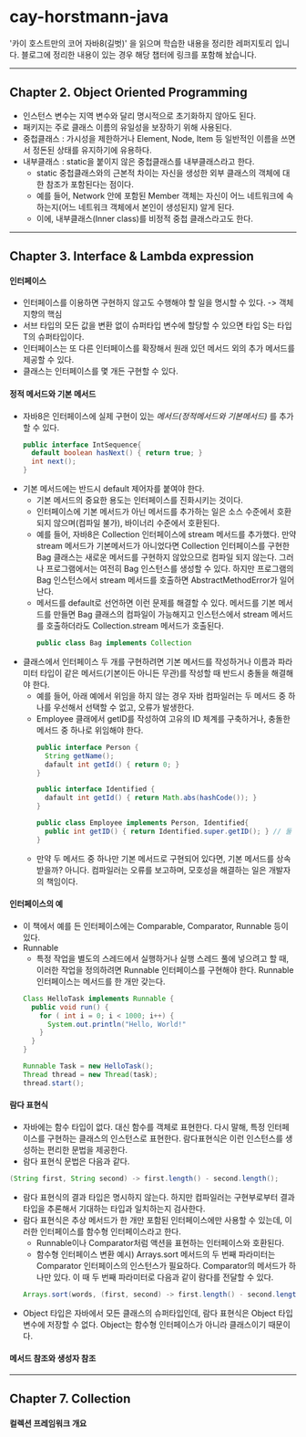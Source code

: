 # cay-horstmann-java
'카이 호스트만의 코어 자바8(길벗)' 을 읽으며 학습한 내용을 정리한 레퍼지토리 입니다. 블로그에 정리한 내용이 있는 경우 해당 챕터에 링크를 포함해 놨습니다.
***
## Chapter 2. Object Oriented Programming
- 인스턴스 변수는 지역 변수와 달리 명시적으로 초기화하지 않아도 된다.
- 패키지는 주로 클래스 이름의 유일성을 보장하기 위해 사용된다.
- 중첩클래스 : 가시성을 제한하거나 Element, Node, Item 등 일반적인 이름을 쓰면서 정돈된 상태를 유지하기에 유용하다.
- 내부클래스 : static을 붙이지 않은 중첩클래스를 내부클래스라고 한다.
  - static 중첩클래스와의 근본적 차이는 자신을 생성한 외부 클래스의 객체에 대한 참조가 포함된다는 점이다. 
  - 예를 들어, Network 안에 포함된 Member 객체는 자신이 어느 네트워크에 속하는지(어느 네트워크 객체에서 본인이 생성된지) 알게 된다.
  - 이에, 내부클래스(Inner class)를 비정적 중첩 클래스라고도 한다.
***
## Chapter 3. Interface & Lambda expression
#### 인터페이스
- 인터페이스를 이용하면 구현하지 않고도 수행해야 할 일을 명시할 수 있다. -> 객체 지향의 핵심
- 서브 타입의 모든 값을 변환 없이 슈퍼타입 변수에 할당할 수 있으면 타입 S는 타입 T의 슈퍼타입이다.
- 인터페이스는 또 다른 인터페이스를 확장해서 원래 있던 메서드 외의 추가 메서드를 제공할 수 있다.
- 클래스는 인터페이스를 몇 개든 구현할 수 있다.
#### 정적 메서드와 기본 메서드
- 자바8은 인터페이스에 실제 구현이 있는 *메서드(정적메서드와 기본메서드)* 를 추가할 수 있다.
  ```java
  public interface IntSequence{
    default boolean hasNext() { return true; }
    int next();
  } 
  ```
- 기본 메서드에는 반드시 default 제어자를 붙여야 한다.
  - 기본 메서드의 중요한 용도는 인터페이스를 진화시키는 것이다. 
  - 인터페이스에 기본 메서드가 아닌 메서드를 추가하는 일은 소스 수준에서 호환되지 않으며(컴파일 불가), 바이너리 수준에서 호환된다.
  - 예를 들어, 자바8은 Collection 인터페이스에 stream 메서드를 추가했다. 만약 stream 메서드가 기본메서드가 아니었다면 Collection 인터페이스를 구현한 Bag 클래스는 새로운 메서드를 구현하지 않았으므로 컴파일 되지 않는다. 그러나 프로그램에서는 여전히 Bag 인스턴스를 생성할 수 있다. 하지만 프로그램의 Bag 인스턴스에서 stream 메서드를 호출하면 AbstractMethodError가 일어난다.
  - 메서드를 default로 선언하면 이런 문제를 해결할 수 있다. 메서드를 기본 메서드를 만들면 Bag 클래스의 컴파일이 가능해지고 인스턴스에서 stream 메서드를 호출하더라도 Collection.stream 메서드가 호출된다.
    ```java
    public class Bag implements Collection
    ```
- 클래스에서 인터페이스 두 개를 구현하려면 기본 메서드를 작성하거나 이름과 파라미터 타입이 같은 메서드(기본이든 아니든 무관)를 작성할 때 반드시 충돌을 해결해야 한다.
  - 예를 들어, 아래 예에서 위임을 하지 않는 경우 자바 컴파일러는 두 메서드 중 하나를 우선해서 선택할 수 없고, 오류가 발생한다.
  - Employee 클래에서 getID를 작성하여 고유의 ID 체계를 구축하거나, 충돌한 메서드 중 하나로 위임해야 한다.
    ```java
    public interface Person {
      String getName();
      dafault int getId() { return 0; }
    }

    public interface Identified {
      dafault int getId() { return Math.abs(hashCode()); }
    }

    public class Employee implements Person, Identified{
      public int getID() { return Identified.super.getID(); } // 둘 중 하나로 위임하여 해결 가능
    }
    ```
  - 만약 두 메서드 중 하나만 기본 메서드로 구현되어 있다면, 기본 메서드를 상속 받을까? 아니다. 컴파일러는 오류를 보고하며, 모호성을 해결하는 일은 개발자의 책임이다.
#### 인터페이스의 예
- 이 책에서 예를 든 인터페이스에는 Comparable, Comparator, Runnable 등이 있다.
- Runnable
  - 특정 작업을 별도의 스레드에서 실행하거나 실행 스레드 풀에 넣으려고 할 때, 이러한 작업을 정의하려면 Runnable 인터페이스를 구현해야 한다. Runnable 인터페이스는 메서드를 한 개만 갖는다.
  ```java
  Class HelloTask implements Runnable {
    public void run() {
      for ( int i = 0; i < 1000; i++) {
        System.out.println("Hello, World!"
      }
    }
  }
  
  Runnable Task = new HelloTask();
  Thread thread = new Thread(task);
  thread.start();
  ```
#### 람다 표현식
- 자바에는 함수 타입이 없다. 대신 함수를 객체로 표현한다. 다시 말해, 특정 인터페이스를 구현하는 클래스의 인스턴스로 표현한다. 람다표현식은 이런 인스턴스를 생성하는 편리한 문법을 제공한다.
- 람다 표현식 문법은 다음과 같다.
```java
(String first, String second) -> first.length() - second.length();
```
- 람다 표현식의 결과 타입은 명시하지 않는다. 하지만 컴파일러는 구현부로부터 결과 타입을 추론해서 기대하는 타입과 일치하는지 검사한다.
- 람다 표현식은 추상 메서드가 한 개만 포함된 인터페이스에만 사용할 수 있는데, 이러한 인터페이스를 함수형 인터페이스라고 한다.
  - Runnable이나 Comparator처럼 액션을 표현하는 인터페이스와 호환된다.
  - 함수형 인터페이스 변환 예시) Arrays.sort 메서드의 두 번째 파라미터는 Comparator 인터페이스의 인스턴스가 필요하다. Comparator의 메서드가 하나만 있다. 이 때 두 번째 파라미터로 다음과 같이 람다를 전달할 수 있다.
  ```java
  Arrays.sort(words, (first, second) -> first.length() - second.length());
  ```
- Object 타입은 자바에서 모든 클래스의 슈퍼타입인데, 람다 표현식은 Object 타입 변수에 저장할 수 없다. Object는 함수형 인터페이스가 아니라 클래스이기 때문이다.
#### 메서드 참조와 생성자 참조





***
## Chapter 7. Collection
#### 컬렉션 프레임워크 개요

